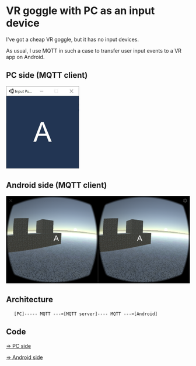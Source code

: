 # VR goggle with PC as an input device

I've got a cheap VR goggle, but it has no input devices.

As usual, I use MQTT in such a case to transfer user input events to a VR app on Android.

## PC side (MQTT client)
<img src="/doc/InputPublisher.jpg" width=200px>

## Android side (MQTT client)
<img src="/doc/InputSubscriber.png" width=600px>

## Architecture

```
   [PC]----- MQTT --->[MQTT server]---- MQTT --->[Android]
```

## Code

[=> PC side](/VR_InputPublisher)

[=> Android side](/VR_InputSubscriber)
